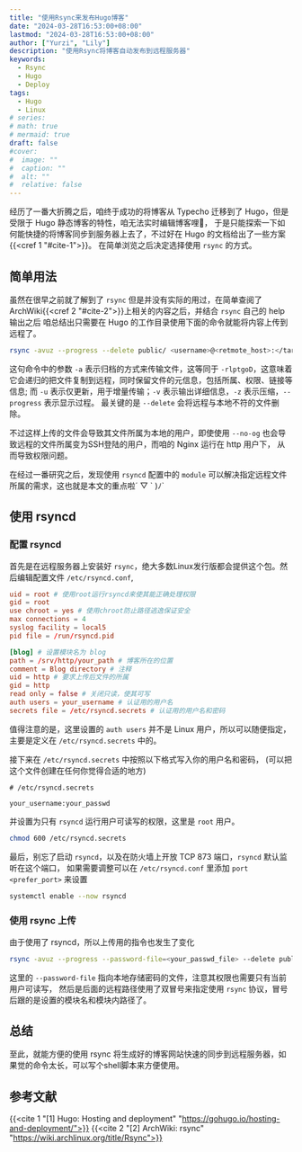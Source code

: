 ```yaml
---
title: "使用Rsync来发布Hugo博客"
date: "2024-03-28T16:53:00+08:00"
lastmod: "2024-03-28T16:53:00+08:00"
author: ["Yurzi", "Lily"]
description: "使用Rsync将博客自动发布到远程服务器"
keywords:
  - Rsync
  - Hugo
  - Deploy
tags:
  - Hugo
  - Linux
# series:
# math: true
# mermaid: true
draft: false
#cover:
#  image: ""
#  caption: ""
#  alt: ""
#  relative: false
---
```


经历了一番大折腾之后，咱终于成功的将博客从 Typecho 迁移到了 Hugo，但是受限于 Hugo 静态博客的特性，咱无法实时编辑博客哩:triumph:，
于是只能探索一下如何能快捷的将博客同步到服务器上去了，不过好在 Hugo 的文档给出了一些方案{{<cref 1 "#cite-1">}}。
在简单浏览之后决定选择使用 `rsync` 的方式。

## 简单用法

虽然在很早之前就了解到了 `rsync` 但是并没有实际的用过，在简单查阅了ArchWiki{{<cref 2 "#cite-2">}}上相关的内容之后，并结合 `rsync` 自己的 help 输出之后
咱总结出只需要在 Hugo 的工作目录使用下面的命令就能将内容上传到远程了。

```sh
rsync -avuz --progress --delete public/ <username>@<retmote_host>:</target/path>
```

这句命令中的参数 `-a` 表示归档的方式来传输文件，这等同于 `-rlptgoD`，这意味着它会递归的把文件复制到远程，同时保留文件的元信息，包括所属、权限、链接等信息;
而 `-u` 表示仅更新，用于增量传输；`-v` 表示输出详细信息，`-z` 表示压缩，`--progress` 表示显示过程。
最关键的是 `--delete` 会将远程与本地不符的文件删除。

不过这样上传的文件会导致其文件所属为本地的用户，即使使用 `--no-og` 也会导致远程的文件所属变为SSH登陆的用户，而咱的 Nginx 运行在 http 用户下，
从而导致权限问题。

在经过一番研究之后，发现使用 `rsyncd` 配置中的 `module` 可以解决指定远程文件所属的需求，这也就是本文的重点啦´ ▽ \` )ﾉ`

## 使用 rsyncd

### 配置 rsyncd

首先是在远程服务器上安装好 `rsync`，绝大多数Linux发行版都会提供这个包。然后编辑配置文件 `/etc/rsyncd.conf`,

```conf
uid = root # 使用root运行rsyncd来使其能正确处理权限
gid = root
use chroot = yes # 使用chroot防止路径逃逸保证安全
max connections = 4
syslog facility = local5
pid file = /run/rsyncd.pid

[blog] # 设置模块名为 blog
path = /srv/http/your_path # 博客所在的位置
comment = Blog directory # 注释
uid = http # 要求上传后文件的所属
gid = http
read only = false # 关闭只读，使其可写
auth users = your_username # 认证用的用户名
secrets file = /etc/rsyncd.secrets # 认证用的用户名和密码
```

值得注意的是，这里设置的 `auth users` 并不是 Linux 用户，所以可以随便指定，主要是定义在 `/etc/rsyncd.secrets` 中的。

接下来在 `/etc/rsyncd.secrets` 中按照以下格式写入你的用户名和密码，
(可以把这个文件创建在任何你觉得合适的地方)

```
# /etc/rsyncd.secrets

your_username:your_passwd
```

并设置为只有 `rsyncd` 运行用户可读写的权限，这里是 `root` 用户。

```sh
chmod 600 /etc/rsyncd.secrets
```

最后，别忘了启动 `rsyncd`，以及在防火墙上开放 TCP 873 端口，`rsyncd` 默认监听在这个端口，
如果需要调整可以在 `/etc/rsyncd.conf` 里添加 `port <prefer_port>` 来设置

```sh
systemctl enable --now rsyncd
```

### 使用 rsync 上传

由于使用了 rsyncd，所以上传用的指令也发生了变化

```sh
rsync -avuz --progress --password-file=<your_passwd_file> --delete public/ <auth_username>@<remote_host>::<module_name/inner_path>
```

这里的 `--password-file` 指向本地存储密码的文件，注意其权限也需要只有当前用户可读写，
然后是后面的远程路径使用了双冒号来指定使用 `rsync` 协议，冒号后跟的是设置的模块名和模块内路径了。

## 总结

至此，就能方便的使用 rsync 将生成好的博客网站快速的同步到远程服务器，如果觉的命令太长，可以写个shell脚本来方便使用。

## 参考文献

{{<cite 1 "[1] Hugo: Hosting and deployment" "https://gohugo.io/hosting-and-deployment/">}}
{{<cite 2 "[2] ArchWiki: rsync" "https://wiki.archlinux.org/title/Rsync">}}
